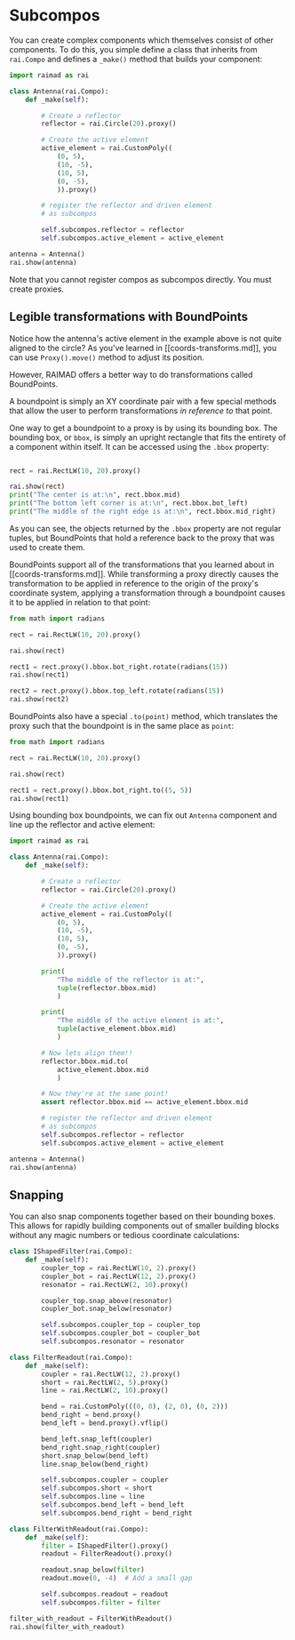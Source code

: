# Subcompos

You can create complex components which themselves consist of other components.
To do this, you simple define a class that inherits from `rai.Compo`
and defines a `_make()` method that builds your component:

```python exec
import raimad as rai

class Antenna(rai.Compo):
    def _make(self):

        # Create a reflector
        reflector = rai.Circle(20).proxy()

        # Create the active element
        active_element = rai.CustomPoly((
            (0, 5),
            (10, -5),
            (10, 5),
            (0, -5),
            )).proxy()

        # register the reflector and driven element
        # as subcompos

        self.subcompos.reflector = reflector
        self.subcompos.active_element = active_element

antenna = Antenna()
rai.show(antenna)
```

Note that you cannot register compos as subcompos directly.
You must create proxies.

## Legible transformations with BoundPoints

<!-- TODO dont-autocrop method -->

Notice how the antenna's active element in the example above
is not quite aligned to the circle?
As you've learned in [[coords-transforms.md]],
you can use `Proxy().move()` method to adjust its position.

However, RAIMAD offers a better way to do transformations
called BoundPoints.

A boundpoint is simply an XY coordinate pair
with a few special methods that allow the user to perform
transformations *in reference to* that point.

One way to get a boundpoint to a proxy is by using its
bounding box.
The bounding box, or `bbox`,
is simply an upright rectangle that fits the entirety of a
component within itself.
It can be accessed using the `.bbox` property:


```python exec

rect = rai.RectLW(10, 20).proxy()

rai.show(rect)
print("The center is at:\n", rect.bbox.mid)
print("The bottom left corner is at:\n", rect.bbox.bot_left)
print("The middle of the right edge is at:\n", rect.bbox.mid_right)
```

As you can see, the objects returned by the `.bbox` property
are not regular tuples,
but BoundPoints that hold a reference back to the proxy
that was used to create them.

BoundPoints support all of the transformations that you learned about in
[[coords-transforms.md]].
While transforming a proxy directly causes the transformation to be
applied in reference to the origin of the proxy's coordinate system,
applying a transformation through a boundpoint causes
it to be applied in relation to that point:

```python exec
from math import radians

rect = rai.RectLW(10, 20).proxy()

rai.show(rect)

rect1 = rect.proxy().bbox.bot_right.rotate(radians(15))
rai.show(rect1)

rect2 = rect.proxy().bbox.top_left.rotate(radians(15))
rai.show(rect2)
```

BoundPoints also have a special `.to(point)` method,
which translates the proxy such that the boundpoint
is in the same place as `point`:

```python exec
from math import radians

rect = rai.RectLW(10, 20).proxy()

rai.show(rect)

rect1 = rect.proxy().bbox.bot_right.to((5, 5))
rai.show(rect1)
```

Using bounding box boundpoints, we can fix
out `Antenna` component and line up the reflector
and active element:


```python exec
import raimad as rai

class Antenna(rai.Compo):
    def _make(self):

        # Create a reflector
        reflector = rai.Circle(20).proxy()

        # Create the active element
        active_element = rai.CustomPoly((
            (0, 5),
            (10, -5),
            (10, 5),
            (0, -5),
            )).proxy()

        print(
            "The middle of the reflector is at:",
            tuple(reflector.bbox.mid)
            )

        print(
            "The middle of the active element is at:",
            tuple(active_element.bbox.mid)
            )

        # Now lets align them!!
        reflector.bbox.mid.to(
            active_element.bbox.mid
            )

        # Now they're at the same point!
        assert reflector.bbox.mid == active_element.bbox.mid

        # register the reflector and driven element
        # as subcompos
        self.subcompos.reflector = reflector
        self.subcompos.active_element = active_element

antenna = Antenna()
rai.show(antenna)
```

## Snapping

You can also snap components together based on their
bounding boxes.
This allows for rapidly building components
out of smaller building blocks without
any magic numbers or tedious coordinate calculations:

```python exec
class IShapedFilter(rai.Compo):
    def _make(self):
        coupler_top = rai.RectLW(10, 2).proxy()
        coupler_bot = rai.RectLW(12, 2).proxy()
        resonator = rai.RectLW(2, 10).proxy()

        coupler_top.snap_above(resonator)
        coupler_bot.snap_below(resonator)

        self.subcompos.coupler_top = coupler_top
        self.subcompos.coupler_bot = coupler_bot
        self.subcompos.resonator = resonator

class FilterReadout(rai.Compo):
    def _make(self):
        coupler = rai.RectLW(12, 2).proxy()
        short = rai.RectLW(2, 5).proxy()
        line = rai.RectLW(2, 10).proxy()

        bend = rai.CustomPoly(((0, 0), (2, 0), (0, 2)))
        bend_right = bend.proxy()
        bend_left = bend.proxy().vflip()

        bend_left.snap_left(coupler)
        bend_right.snap_right(coupler)
        short.snap_below(bend_left)
        line.snap_below(bend_right)

        self.subcompos.coupler = coupler
        self.subcompos.short = short
        self.subcompos.line = line
        self.subcompos.bend_left = bend_left
        self.subcompos.bend_right = bend_right

class FilterWithReadout(rai.Compo):
    def _make(self):
        filter = IShapedFilter().proxy()
        readout = FilterReadout().proxy()

        readout.snap_below(filter)
        readout.move(0, -4)  # Add a small gap

        self.subcompos.readout = readout
        self.subcompos.filter = filter

filter_with_readout = FilterWithReadout()
rai.show(filter_with_readout)
```

<!-- TODO emptybboxerror ask if you forgot to register subcompos? -->

<!-- TODO rotating and scaling around points -->

